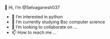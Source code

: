  👋 Hi, I’m @Selvaganesh037
- 👀 I’m interested in python
- 🌱 I’m currently studying Bsc computer science
- 💞️ I’m looking to collaborate on ...
- 📫 How to reach me ...

<!---
Selvaganesh037/Selvaganesh037 is a ✨ special ✨ repository because its `README.md` (this file) appears on your GitHub profile.
You can click the Preview link to take a look at your changes.
--->
